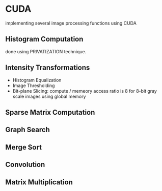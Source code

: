 # CUDA
implementing several image processing functions using CUDA

## Histogram Computation
done using PRIVATIZATION technique.

## Intensity Transformations
- Histogram Equalization
- Image Thresholding
- Bit-plane Slicing: compute / memeory access ratio is 8 for 8-bit gray scale images using global memory

## Sparse Matrix Computation

## Graph Search

## Merge Sort

## Convolution

## Matrix Multiplication

